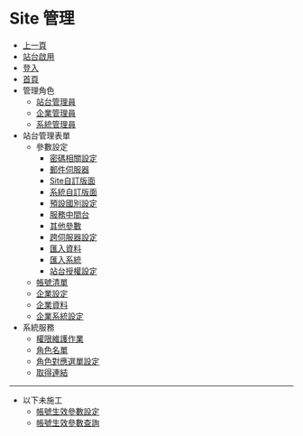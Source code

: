 # Site 管理
* [上一頁](../README.md)
* [站台啟用](active/README.md)
* [登入]()
* [首頁]()
* 管理角色
    * [站台管理員](siteManager.md)
    * [企業管理員](enterprisesiteManager.md)
    * [系統管理員](systemManager.md)
* 站台管理表單
  * 參數設定
    * [密碼相關設定](passwordrule/README.md)
    * [郵件伺服器](parametermailsetting/README.md)
    * [Site自訂版面](sitelayout/README.md)
    * [系統自訂版面](systemlayout/README.md)
    * [預設國別設定](country/README.md)
    * [服務中間台](middleserver/README.md)
    * [其他參數](parameterothersetting/README.md)
    * [跨伺服器設定](crosssite/README.md)
    * [匯入資料](importdata/README.md)
    * [匯入系統](importsystem/README.md)
    * [站台授權設定](siteauth/README.md)
  * [帳號清單](accountindex/README.md)
  * [企業設定](enterpriseindex/README.md)
  * [企業資料](enterprisedetail/README.md)
  * [企業系統設定](enterprisesystem/README.md)
* 系統服務
  * [權限維護作業](ListOfPermissions/README.md)
  * [角色名單](RoleList/README.md)
  * [角色對應選單設定](RoleOfPeopleSet/README.md)
  * [取得連結](getRoleURL/README.md)

--------
* 以下未施工
    * [帳號生效參數設定](accounteffectparamsetting/README.md)
    * [帳號生效參數查詢](accounteffectparamquery/README.md)
